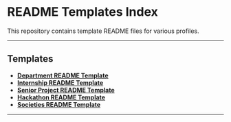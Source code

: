 # README Templates Index

This repository contains template README files for various profiles.

---

## Templates

- **[Department README Template](./Department_README_Template.md)**
- **[Internship README Template](./Internship_README_Template.md)**
- **[Senior Project README Template](./Senior_Project_README_Template.md)**
- **[Hackathon README Template](./Hackathon_README_Template.md)**
- **[Societies README Template](./Societies_README_Template.md)**

---
